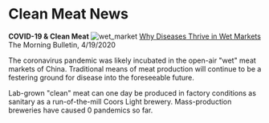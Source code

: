 # Clean Meat News

**COVID-19 & Clean Meat**
![wet_market](https://media.apnarm.net.au/media/images/2020/04/19/v3imagesbinb672536bb9f573c2b7740c5f4f899de6-jxxsmhqxq3tghrtz6u2_ct1880x930.jpg)
[Why Diseases Thrive in Wet Markets](https://www.themorningbulletin.com.au/news/why-diseases-thrive-in-wet-markets/3998069/)
The Morning Bulletin, 4/19/2020

The coronavirus pandemic was likely incubated in the open-air "wet" meat markets of China. Traditional means of meat production will continue to be a festering ground for disease into the foreseeable future.

Lab-grown "clean" meat can one day be produced in factory conditions as sanitary as a run-of-the-mill Coors Light brewery. Mass-production breweries have caused 0 pandemics so far.
